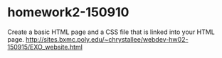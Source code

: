 # homework2-150910
Create a basic HTML page and a CSS file that is linked into your HTML page. 
http://sites.bxmc.poly.edu/~chrystallee/webdev-hw02-150915/EXO_website.html

